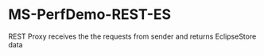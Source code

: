 # MS-PerfDemo-REST-ES
REST Proxy receives the the requests from sender and returns EclipseStore data
